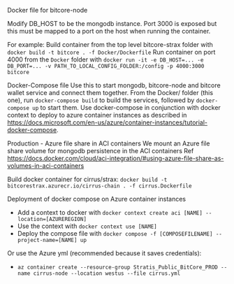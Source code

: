 Docker file for bitcore-node

Modify DB_HOST to be the mongodb instance.
Port 3000 is exposed but this must be mapped to a port on the host when running the container.

For example:
Build container from the top level bitcore-strax folder with `docker build -t bitcore . -f Docker/Dockerfile`
Run container on port 4000 from the `Docker` folder with `docker run -it -e DB_HOST=... -e DB_PORT=... -v PATH_TO_LOCAL_CONFIG_FOLDER:/config -p 4000:3000 bitcore`

Docker-Compose file
Use this to start mongodb, bitcore-node and bitcore wallet service and connect them together.
From the Docker/ folder (this one), run `docker-compose build` to build the services, followed by `docker-compose up` to start them.
Use docker-compose in conjunction with docker context to deploy to azure container instances as described in https://docs.microsoft.com/en-us/azure/container-instances/tutorial-docker-compose.

Production - Azure file share in ACI containers
We mount an Azure file share volume for mongodb persistence in the ACI containers
Ref https://docs.docker.com/cloud/aci-integration/#using-azure-file-share-as-volumes-in-aci-containers

Build docker container for cirrus/strax: `docker build -t bitcorestrax.azurecr.io/cirrus-chain . -f cirrus.Dockerfile`

Deployment of docker compose on Azure container instances
- Add a context to docker with `docker context create aci [NAME] --location=[AZUREREGION]`
- Use the context with `docker context use [NAME]`
- Deploy the compose file with `docker compose -f [COMPOSEFILENAME] --project-name=[NAME] up`

Or use the Azure yml (recommended because it saves credentials):
- `az container create --resource-group Stratis_Public_BitCore_PROD --name cirrus-node --location westus --file cirrus.yml`